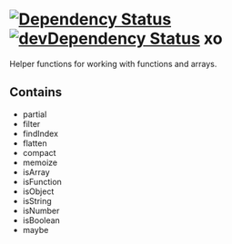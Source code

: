 [![Dependency Status](https://david-dm.org/bjdixon/xo.svg)](https://david-dm.org/bjdixon/xo)
[![devDependency Status](https://david-dm.org/bjdixon/xo/dev-status.svg)](https://david-dm.org/bjdixon/xo#info=devDependencies)
xo
==

Helper functions for working with functions and arrays.

Contains
--------

* partial
* filter
* findIndex
* flatten
* compact
* memoize
* isArray
* isFunction
* isObject
* isString
* isNumber
* isBoolean
* maybe
